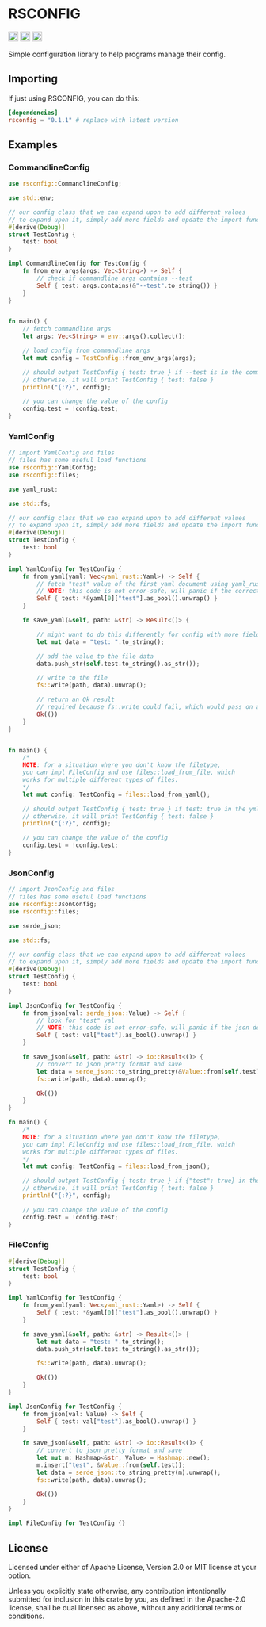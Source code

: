 # RSCONFIG
[<img alt="github" src="https://img.shields.io/github/last-commit/hypercodec/rsconfig" height="20">](https://github.com/hypercodec/rsconfig)
[<img alt="crates.io" src="https://img.shields.io/crates/d/rsconfig" height="20">](https://crates.io/crates/rsconfig)
[<img alt="docs.rs" src="https://img.shields.io/docsrs/rsconfig" height="20">](https://docs.rs/rsconfig)

Simple configuration library to help programs manage their config.

## Importing
If just using RSCONFIG, you can do this:
```toml
[dependencies]
rsconfig = "0.1.1" # replace with latest version
```

## Examples
### CommandlineConfig
```rust
use rsconfig::CommandlineConfig;

use std::env;

// our config class that we can expand upon to add different values
// to expand upon it, simply add more fields and update the import function(s)
#[derive(Debug)]
struct TestConfig {
    test: bool
}

impl CommandlineConfig for TestConfig {
    fn from_env_args(args: Vec<String>) -> Self {
        // check if commandline args contains --test
        Self { test: args.contains(&"--test".to_string()) }
    }
}


fn main() {
    // fetch commandline args
    let args: Vec<String> = env::args().collect();

    // load config from commandline args
    let mut config = TestConfig::from_env_args(args);

    // should output TestConfig { test: true } if --test is in the command
    // otherwise, it will print TestConfig { test: false }
    println!("{:?}", config);

    // you can change the value of the config
    config.test = !config.test;
}
```

### YamlConfig
```rust
// import YamlConfig and files
// files has some useful load functions
use rsconfig::YamlConfig;
use rsconfig::files;

use yaml_rust;

use std::fs;

// our config class that we can expand upon to add different values
// to expand upon it, simply add more fields and update the import function(s)
#[derive(Debug)]
struct TestConfig {
    test: bool
}

impl YamlConfig for TestConfig {
    fn from_yaml(yaml: Vec<yaml_rust::Yaml>) -> Self {
        // fetch "test" value of the first yaml document using yaml_rust crate
        // NOTE: this code is not error-safe, will panic if the correct file formatting is not used
        Self { test: *&yaml[0]["test"].as_bool().unwrap() }
    }

    fn save_yaml(&self, path: &str) -> Result<()> {

        // might want to do this differently for config with more fields
        let mut data = "test: ".to_string();

        // add the value to the file data
        data.push_str(self.test.to_string().as_str());

        // write to the file
        fs::write(path, data).unwrap();

        // return an Ok result
        // required because fs::write could fail, which would pass on an Err(()).
        Ok(())
    }
}


fn main() {
    /*
    NOTE: for a situation where you don't know the filetype,
    you can impl FileConfig and use files::load_from_file, which
    works for multiple different types of files.
    */
    let mut config: TestConfig = files::load_from_yaml();

    // should output TestConfig { test: true } if test: true in the yml file
    // otherwise, it will print TestConfig { test: false }
    println!("{:?}", config);

    // you can change the value of the config
    config.test = !config.test;
}
```

### JsonConfig
```rust
// import JsonConfig and files
// files has some useful load functions
use rsconfig::JsonConfig;
use rsconfig::files;

use serde_json;

use std::fs;

// our config class that we can expand upon to add different values
// to expand upon it, simply add more fields and update the import function(s)
#[derive(Debug)]
struct TestConfig {
    test: bool
}

impl JsonConfig for TestConfig {
    fn from_json(val: serde_json::Value) -> Self {
        // look for "test" val
        // NOTE: this code is not error-safe, will panic if the json does not contain a bool named "test"
        Self { test: val["test"].as_bool().unwrap() }
    }

    fn save_json(&self, path: &str) -> io::Result<()> {
        // convert to json pretty format and save
        let data = serde_json::to_string_pretty(&Value::from(self.test)).unwrap();
        fs::write(path, data).unwrap();

        Ok(())
    }
}

fn main() {
    /*
    NOTE: for a situation where you don't know the filetype,
    you can impl FileConfig and use files::load_from_file, which
    works for multiple different types of files.
    */
    let mut config: TestConfig = files::load_from_json();

    // should output TestConfig { test: true } if {"test": true} in the json file
    // otherwise, it will print TestConfig { test: false }
    println!("{:?}", config);

    // you can change the value of the config
    config.test = !config.test;
}
```

### FileConfig
```rust
#[derive(Debug)]
struct TestConfig {
    test: bool
}

impl YamlConfig for TestConfig {
    fn from_yaml(yaml: Vec<yaml_rust::Yaml>) -> Self {
        Self { test: *&yaml[0]["test"].as_bool().unwrap() }
    }

    fn save_yaml(&self, path: &str) -> Result<()> {
        let mut data = "test: ".to_string();
        data.push_str(self.test.to_string().as_str());

        fs::write(path, data).unwrap();

        Ok(())
    }
}

impl JsonConfig for TestConfig {
    fn from_json(val: Value) -> Self {
        Self { test: val["test"].as_bool().unwrap() }
    }

    fn save_json(&self, path: &str) -> io::Result<()> {
        // convert to json pretty format and save
        let mut m: Hashmap<&str, Value> = Hashmap::new();
        m.insert("test", &Value::from(self.test));
        let data = serde_json::to_string_pretty(m).unwrap();
        fs::write(path, data).unwrap();

        Ok(())
    }
}

impl FileConfig for TestConfig {}
```


## License
Licensed under either of Apache License, Version 2.0 or MIT license at your option.

Unless you explicitly state otherwise, any contribution intentionally submitted for inclusion in this crate by you, as defined in the Apache-2.0 license, shall be dual licensed as above, without any additional terms or conditions.
